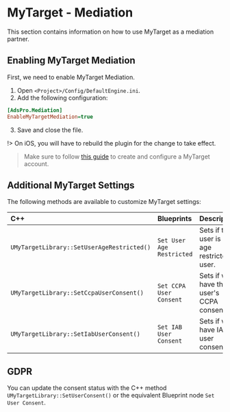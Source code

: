 # MyTarget - Mediation
This section contains information on how to use MyTarget as a mediation partner.

## Enabling MyTarget Mediation
First, we need to enable MyTarget Mediation. 
1. Open `<Project>/Config/DefaultEngine.ini`.
2. Add the following configuration:
```ini
[AdsPro.Mediation]
EnableMyTargetMediation=true
```
3. Save and close the file.

!> On iOS, you will have to rebuild the plugin for the change to take effect.

> Make sure to follow [this guide](https://developers.google.com/admob/ios/mediation/mytarget#step_1_set_up_the_mytarget_network) to create and 
configure a MyTarget account.


## Additional MyTarget Settings
The following methods are available to customize MyTarget settings:

|C++|Blueprints|Description|
|:----|:-----|:-----|
|`UMyTargetLibrary::SetUserAgeRestricted()`| `Set User Age Restricted`| Sets if the user is an age restricted user.|
|`UMyTargetLibrary::SetCcpaUserConsent()`| `Set CCPA User Consent`| Sets if we have the user's CCPA consent.|
|`UMyTargetLibrary::SetIabUserConsent()`| `Set IAB User Consent`| Sets if we have IAB user consent.|

## GDPR
You can update the consent status with the C++ method `UMyTargetLibrary::SetUserConsent()` or the equivalent Blueprint node `Set User Consent`.